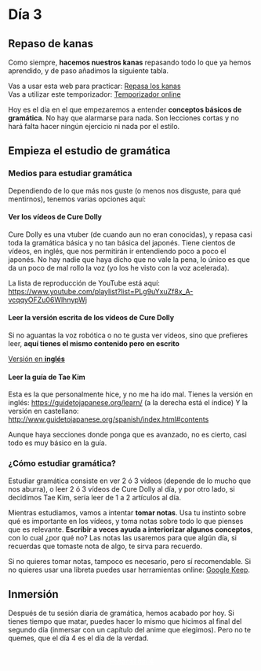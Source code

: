 # Día 3

## Repaso de kanas
Como siempre, **hacemos nuestros kanas** repasando todo lo que ya hemos aprendido, y de paso añadimos la siguiente tabla. 

Vas a usar esta web para practicar: [Repasa los kanas](https://gohoneko.neocities.org/learn/kana)  
Vas a utilizar este temporizador: [Temporizador online](https://www.online-stopwatch.com/timer/10minutes/ ) 

Hoy es el día en el que empezaremos a entender **conceptos básicos de gramática**. No hay que alarmarse para nada. Son lecciones cortas y no hará falta hacer ningún ejercicio ni nada por el estilo. 

## Empieza el estudio de gramática
### Medios para estudiar gramática

Dependiendo de lo que más nos guste (o menos nos disguste, para qué mentirnos), tenemos varias opciones aquí:

#### Ver los vídeos de Cure Dolly
Cure Dolly es una vtuber (de cuando aun no eran conocidas), y repasa casi toda la gramática básica y no tan básica del japonés. Tiene cientos de vídeos, en inglés, que nos permitirán ir entendiendo poco a poco el japonés. No hay nadie que haya dicho que no vale la pena, lo único es que da un poco de mal rollo la voz (yo los he visto con la voz acelerada).

La lista de reproducción de YouTube está aquí: https://www.youtube.com/playlist?list=PLg9uYxuZf8x_A-vcqqyOFZu06WlhnypWj 


#### Leer la versión escrita de los vídeos de Cure Dolly
Si no aguantas la voz robótica o no te gusta ver vídeos, sino que prefieres leer, **aquí tienes el mismo contenido pero en escrito**

[Versión en **inglés**](https://docs.google.com/document/d/1OwVPStFrXRjXvzmrFQUfXpEiPNspYq6JYxA4zDTlhPM/edit )


#### Leer la guía de Tae Kim
Esta es la que personalmente hice, y no me ha ido mal.
Tienes la versión en inglés: https://guidetojapanese.org/learn/ (a la derecha está el índice)
Y la versión en castellano: http://www.guidetojapanese.org/spanish/index.html#contents 

Aunque haya secciones donde ponga que es avanzado, no es cierto, casi todo es muy básico en la guía.


### ¿Cómo estudiar gramática?
Estudiar gramática consiste en ver 2 ó 3 vídeos (depende de lo mucho que nos aburra), o leer 2 ó 3 vídeos de Cure Dolly al día, y por otro lado, si decidimos Tae Kim, sería leer de 1 a 2 artículos al día.

Mientras estudiamos, vamos a intentar **tomar notas**. Usa tu instinto sobre qué es importante en los vídeos, y toma notas sobre todo lo que pienses que es relevante.
**Escribir a veces ayuda a interiorizar algunos conceptos**, con lo cual ¿por qué no? Las notas las usaremos para que algún día, si recuerdas que tomaste nota de algo, te sirva para recuerdo.

Si no quieres tomar notas, tampoco es necesario, pero sí recomendable. Si no quieres usar una libreta puedes usar herramientas online: [Google Keep](https://keep.google.com/). 

## Inmersión
Después de tu sesión diaria de gramática, hemos acabado por hoy. Si tienes tiempo que matar, puedes hacer lo mismo que hicimos al final del segundo día (inmersar con un capítulo del anime que elegimos). Pero no te quemes, que el día 4 es el día de la verdad.


<div style="margin-top: 20px;width:full;display:flex;justify-content:center;">
  <a style="padding: 10px;
    background-color: var(--md-primary-fg-color);
    border-radius: 5px;
    color: white;" href="/days/day4/">Pasar al día 4</a>
  </div>